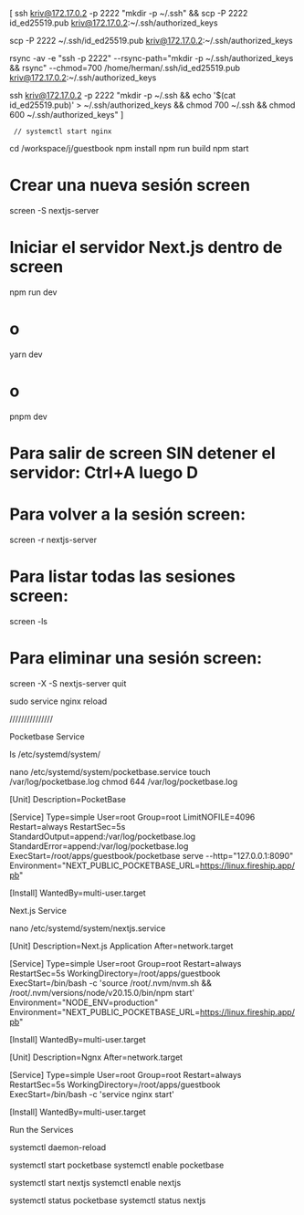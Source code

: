 
[
ssh kriv@172.17.0.2 -p 2222 "mkdir -p ~/.ssh" &&
scp -P 2222 id_ed25519.pub kriv@172.17.0.2:~/.ssh/authorized_keys


scp -P 2222  ~/.ssh/id_ed25519.pub kriv@172.17.0.2:~/.ssh/authorized_keys

rsync -av -e "ssh -p 2222" --rsync-path="mkdir -p ~/.ssh/authorized_keys && rsync" --chmod=700 /home/herman/.ssh/id_ed25519.pub kriv@172.17.0.2:~/.ssh/authorized_keys

ssh kriv@172.17.0.2 -p 2222 "mkdir -p ~/.ssh && echo '$(cat id_ed25519.pub)' > ~/.ssh/authorized_keys && chmod 700 ~/.ssh && chmod 600 ~/.ssh/authorized_keys"
]


     // systemctl start nginx
cd /workspace/j/guestbook
npm install
npm run build
npm start

# Crear una nueva sesión screen
screen -S nextjs-server

# Iniciar el servidor Next.js dentro de screen
npm run dev
# o
yarn dev
# o
pnpm dev

# Para salir de screen SIN detener el servidor: Ctrl+A luego D

# Para volver a la sesión screen:
screen -r nextjs-server

# Para listar todas las sesiones screen:
screen -ls

# Para eliminar una sesión screen:
screen -X -S nextjs-server quit


sudo service nginx reload  



///////////////

Pocketbase Service

ls /etc/systemd/system/

nano /etc/systemd/system/pocketbase.service
touch /var/log/pocketbase.log
chmod 644 /var/log/pocketbase.log

[Unit]
Description=PocketBase

[Service]
Type=simple
User=root
Group=root
LimitNOFILE=4096
Restart=always
RestartSec=5s
StandardOutput=append:/var/log/pocketbase.log
StandardError=append:/var/log/pocketbase.log
ExecStart=/root/apps/guestbook/pocketbase serve --http="127.0.0.1:8090"
Environment="NEXT_PUBLIC_POCKETBASE_URL=https://linux.fireship.app/pb"

[Install]
WantedBy=multi-user.target

Next.js Service

nano /etc/systemd/system/nextjs.service

[Unit]
Description=Next.js Application
After=network.target

[Service]
Type=simple
User=root
Group=root
Restart=always
RestartSec=5s
WorkingDirectory=/root/apps/guestbook
ExecStart=/bin/bash -c 'source /root/.nvm/nvm.sh && /root/.nvm/versions/node/v20.15.0/bin/npm start'
Environment="NODE_ENV=production"
Environment="NEXT_PUBLIC_POCKETBASE_URL=https://linux.fireship.app/pb"

[Install]
WantedBy=multi-user.target

[Unit]
Description=Ngnx
After=network.target

[Service]
Type=simple
User=root
Group=root
Restart=always
RestartSec=5s
WorkingDirectory=/root/apps/guestbook
ExecStart=/bin/bash -c 'service nginx start'

[Install]
WantedBy=multi-user.target

Run the Services

systemctl daemon-reload

systemctl start pocketbase
systemctl enable pocketbase

systemctl start nextjs
systemctl enable nextjs

systemctl status pocketbase
systemctl status nextjs

